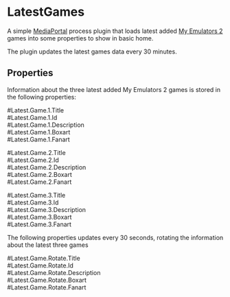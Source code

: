 # LatestGames
A simple [MediaPortal](http://www.team-mediaportal.com/) process plugin that loads latest added [My Emulators 2](http://forum.team-mediaportal.com/forums/247/) games into some properties to show in basic home.

The plugin updates the latest games data every 30 minutes.

## Properties

Information about the three latest added My Emulators 2 games is stored in the following properties:

\#Latest.Game.1.Title  
\#Latest.Game.1.Id  
\#Latest.Game.1.Description  
\#Latest.Game.1.Boxart  
\#Latest.Game.1.Fanart  

\#Latest.Game.2.Title  
\#Latest.Game.2.Id  
\#Latest.Game.2.Description  
\#Latest.Game.2.Boxart  
\#Latest.Game.2.Fanart  

\#Latest.Game.3.Title  
\#Latest.Game.3.Id  
\#Latest.Game.3.Description  
\#Latest.Game.3.Boxart  
\#Latest.Game.3.Fanart  

The following properties updates every 30 seconds, rotating the information about the latest three games

\#Latest.Game.Rotate.Title  
\#Latest.Game.Rotate.Id  
\#Latest.Game.Rotate.Description  
\#Latest.Game.Rotate.Boxart  
\#Latest.Game.Rotate.Fanart  

